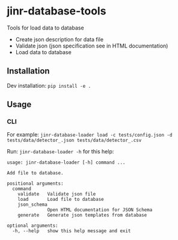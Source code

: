 # jinr-database-tools
Tools for load data to database

* Create json description for data file
* Validate json (json specification see in HTML documentation)
* Load data to database

## Installation

Dev installation: `pip install -e .`

## Usage

### CLI

For example: 
`jinr-database-loader load -c tests/config.json -d tests/data/detector_.json tests/data/detector_.csv`

Run: `jinr-database-loader -h` for this help:
```
usage: jinr-database-loader [-h] command ...

Add file to database.

positional arguments:
  command
    validate   Validate json file
    load       Load file to database
    json_schema
               Open HTML documentation for JSON Schema
    generate   Generate json templates from database

optional arguments:
  -h, --help   show this help message and exit

```